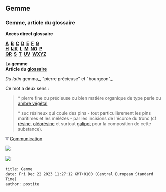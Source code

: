 ## Gemme
### Gemme, article du glossaire
 **Accès direct glossaire**

**[A](a.html)  [B](b.html)  [C](c.html)  [D](d.html)  [E](e.html)  [F](f.html)  [G](g.html)  
[H](h.html)  [IJK](ijk.html)  [L](l.html)  [M](m.html)  [NO](no.html)  [P](p.html)  
[QR](qr.html)  [S](s.html)  [T](t.html)  [UV](uv.html)  [WXYZ](wxyz.html)**

**La gemme  
Article du [glossaire](glossaire.html)**

_Du latin_ gemma_, "pierre précieuse" et "bourgeon"_

Ce mot a deux sens :

> \* pierre fine ou précieuse ou bien matière organique de type perle ou [ambre végétal](resinessolach.html#lambre)
> 
> \* suc résineux qui coule des pins - tout particulièrement les pins maritimes et les mélèzes - par les incisions de l'écorce du tronc (cf [résine](resine.html), [oléorésine](oleoresine.html) et surtout [galipot](gemme.html#galipot) pour la composition de cette substance).



![](images/flechebas.gif) [Communication](http://www.artrealite.com/annonceurs.htm) 

[![](https://cbonvin.fr/sites/regie.artrealite.com/visuels/campagne1.png)](index-2.html#20131014)

![](https://cbonvin.fr/sites/regie.artrealite.com/visuels/campagne2.png)
```
title: Gemme
date: Fri Dec 22 2023 11:27:12 GMT+0100 (Central European Standard Time)
author: postite
```
